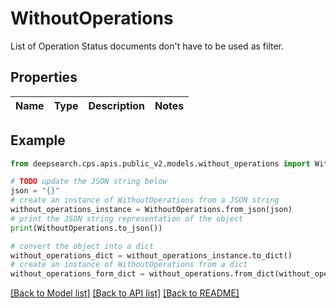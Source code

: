 # WithoutOperations

List of Operation Status documents don't have to be used as filter.

## Properties

Name | Type | Description | Notes
------------ | ------------- | ------------- | -------------

## Example

```python
from deepsearch.cps.apis.public_v2.models.without_operations import WithoutOperations

# TODO update the JSON string below
json = "{}"
# create an instance of WithoutOperations from a JSON string
without_operations_instance = WithoutOperations.from_json(json)
# print the JSON string representation of the object
print(WithoutOperations.to_json())

# convert the object into a dict
without_operations_dict = without_operations_instance.to_dict()
# create an instance of WithoutOperations from a dict
without_operations_form_dict = without_operations.from_dict(without_operations_dict)
```
[[Back to Model list]](../README.md#documentation-for-models) [[Back to API list]](../README.md#documentation-for-api-endpoints) [[Back to README]](../README.md)


